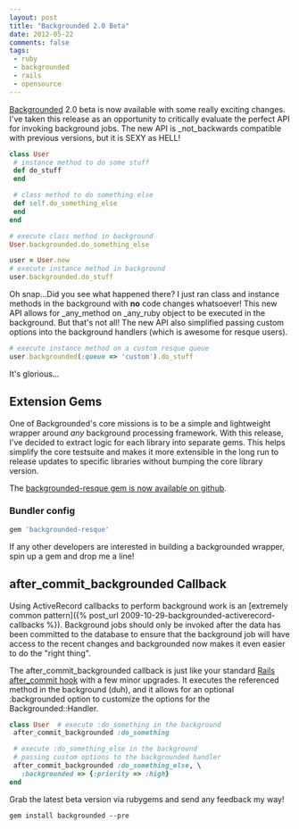 ```yaml
---
layout: post
title: "Backgrounded 2.0 Beta"
date: 2012-05-22
comments: false
tags:
 - ruby
 - backgrounded
 - rails
 - opensource
---
```


[Backgrounded](http://github.com/wireframe/backgrounded) 2.0 beta is now available with some really exciting changes. I've taken this release as an opportunity to critically evaluate the perfect API for invoking background jobs. The new API is _not_backwards compatible with previous versions, but it is SEXY as HELL!

```ruby
class User
 # instance method to do some stuff
 def do_stuff
 end

 # class method to do something else
 def self.do_something_else
 end
end

# execute class method in background
User.backgrounded.do_something_else

user = User.new
# execute instance method in background
user.backgrounded.do_stuff
```

Oh snap...Did you see what happened there? I just ran class and instance methods in the background with **no** code changes whatsoever! This new API allows for _any_method on _any_ruby object to be executed in the background. But that's not all! The new API also simplified passing custom options into the background handlers (which is awesome for resque users).

```ruby
# execute instance method on a custom resque queue
user.backgrounded(:queue => 'custom').do_stuff
```

It's glorious...

Extension Gems
--------------

One of Backgrounded's core missions is to be a simple and lightweight wrapper around _any_ background processing framework. With this release, I've decided to extract logic for each library into separate gems. This helps simplify the core testsuite and makes it more extensible in the long run to release updates to specific libraries without bumping the core library version.

The [backgrounded-resque gem is now available on github](http://github.com/wireframe/backgrounded-resque).

### Bundler config

```ruby
gem 'backgrounded-resque'

```
If any other developers are interested in building a backgrounded wrapper, spin up a gem and drop me a line!

after\_commit\_backgrounded Callback
------------------------------------

Using ActiveRecord callbacks to perform background work is an
[extremely common pattern]({% post_url 2009-10-29-backgrounded-activerecord-callbacks %}).
Background jobs should only be invoked after the data has been committed to the database to
ensure that the background job will have access to the recent changes and
backgrounded now makes it even easier to do the "right thing".

The after\_commit\_backgrounded callback is just like your standard [Rails after\_commit hook](http://api.rubyonrails.org/classes/ActiveRecord/Transactions/ClassMethods.html#method-i-after_commit) with a few minor upgrades. It executes the referenced method in the background (duh), and it allows for an optional :backgrounded option to customize the options for the Backgrounded::Handler.

```ruby
class User  # execute :do_something in the background
 after_commit_backgrounded :do_something

 # execute :do_something_else in the background
 # passing custom options to the backgrounded handler
 after_commit_backgrounded :do_something_else, \
   :backgrounded => {:priority => :high}
end
```
Grab the latest beta version via rubygems and send any feedback my way!

```
gem install backgrounded --pre
```
